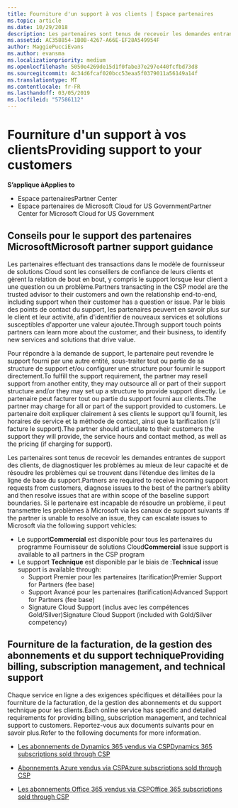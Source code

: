 ```yaml
---
title: Fourniture d'un support à vos clients | Espace partenaires
ms.topic: article
ms.date: 10/29/2018
description: Les partenaires sont tenus de recevoir les demandes entrantes de support des clients, de diagnostiquer les problèmes au mieux de leur capacité et de résoudre les problèmes qui se trouvent dans l’étendue des limites de la ligne de base du support.
ms.assetid: AC358854-1B0B-4267-A66E-EF28A549954F
author: MaggiePucciEvans
ms.author: evansma
ms.localizationpriority: medium
ms.openlocfilehash: 5050e4269de15d1f0fabe37e297e440fcfbd73d8
ms.sourcegitcommit: 4c34d6fcaf020bcc53eaa5f0379011a56149a14f
ms.translationtype: MT
ms.contentlocale: fr-FR
ms.lasthandoff: 03/05/2019
ms.locfileid: "57586112"
---
```

# <a name="providing-support-to-your-customers"></a><span data-ttu-id="d67ba-103">Fourniture d'un support à vos clients</span><span class="sxs-lookup"><span data-stu-id="d67ba-103">Providing support to your customers</span></span>

<span data-ttu-id="d67ba-104">**S’applique à**</span><span class="sxs-lookup"><span data-stu-id="d67ba-104">**Applies to**</span></span>

-  <span data-ttu-id="d67ba-105">Espace partenaires</span><span class="sxs-lookup"><span data-stu-id="d67ba-105">Partner Center</span></span>
-  <span data-ttu-id="d67ba-106">Espace partenaires de Microsoft Cloud for US Government</span><span class="sxs-lookup"><span data-stu-id="d67ba-106">Partner Center for Microsoft Cloud for US Government</span></span>


## <a name="microsoft-partner-support-guidance"></a><span data-ttu-id="d67ba-107">Conseils pour le support des partenaires Microsoft</span><span class="sxs-lookup"><span data-stu-id="d67ba-107">Microsoft partner support guidance</span></span>

<span data-ttu-id="d67ba-108">Les partenaires effectuant des transactions dans le modèle de fournisseur de solutions Cloud sont les conseillers de confiance de leurs clients et gèrent la relation de bout en bout, y compris le support lorsque leur client a une question ou un problème.</span><span class="sxs-lookup"><span data-stu-id="d67ba-108">Partners transacting in the CSP model are the trusted advisor to their customers and own the relationship end-to-end, including support when their customer has a question or issue.</span></span> <span data-ttu-id="d67ba-109">Par le biais des points de contact du support, les partenaires peuvent en savoir plus sur le client et leur activité, afin d'identifier de nouveaux services et solutions susceptibles d'apporter une valeur ajoutée.</span><span class="sxs-lookup"><span data-stu-id="d67ba-109">Through support touch points partners can learn more about the customer, and their business, to identify new services and solutions that drive value.</span></span>

<span data-ttu-id="d67ba-110">Pour répondre à la demande de support, le partenaire peut revendre le support fourni par une autre entité, sous-traiter tout ou partie de sa structure de support et/ou configurer une structure pour fournir le support directement.</span><span class="sxs-lookup"><span data-stu-id="d67ba-110">To fulfill the support requirement, the partner may resell support from another entity, they may outsource all or part of their support structure and/or they may set up a structure to provide support directly.</span></span>  <span data-ttu-id="d67ba-111">Le partenaire peut facturer tout ou partie du support fourni aux clients.</span><span class="sxs-lookup"><span data-stu-id="d67ba-111">The partner may charge for all or part of the support provided to customers.</span></span> <span data-ttu-id="d67ba-112">Le partenaire doit expliquer clairement à ses clients le support qu’il fournit, les horaires de service et la méthode de contact, ainsi que la tarification (s'il facture le support).</span><span class="sxs-lookup"><span data-stu-id="d67ba-112">The partner should articulate to their customers the support they will provide, the service hours and contact method, as well as the pricing (if charging for support).</span></span> 

<span data-ttu-id="d67ba-113">Les partenaires sont tenus de recevoir les demandes entrantes de support des clients, de diagnostiquer les problèmes au mieux de leur capacité et de résoudre les problèmes qui se trouvent dans l’étendue des limites de la ligne de base du support.</span><span class="sxs-lookup"><span data-stu-id="d67ba-113">Partners are required to receive incoming support requests from customers, diagnose issues to the best of the partner’s ability and then resolve issues that are within scope of the baseline support boundaries.</span></span> <span data-ttu-id="d67ba-114">Si le partenaire est incapable de résoudre un problème, il peut transmettre les problèmes à Microsoft via les canaux de support suivants :</span><span class="sxs-lookup"><span data-stu-id="d67ba-114">If the partner is unable to resolve an issue, they can escalate issues to Microsoft via the following support vehicles:</span></span>

- <span data-ttu-id="d67ba-115">Le support**Commercial** est disponible pour tous les partenaires du programme Fournisseur de solutions Cloud</span><span class="sxs-lookup"><span data-stu-id="d67ba-115">**Commercial** issue support is available to all partners in the CSP program</span></span>
-   <span data-ttu-id="d67ba-116">Le support **Technique** est disponible par le biais de :</span><span class="sxs-lookup"><span data-stu-id="d67ba-116">**Technical** issue support is available through:</span></span>
    -   <span data-ttu-id="d67ba-117">Support Premier pour les partenaires (tarification)</span><span class="sxs-lookup"><span data-stu-id="d67ba-117">Premier Support for Partners (fee base)</span></span>
    -   <span data-ttu-id="d67ba-118">Support Avancé pour les partenaires (tarification)</span><span class="sxs-lookup"><span data-stu-id="d67ba-118">Advanced Support for Partners (fee base)</span></span>
    -   <span data-ttu-id="d67ba-119">Signature Cloud Support (inclus avec les compétences Gold/Silver)</span><span class="sxs-lookup"><span data-stu-id="d67ba-119">Signature Cloud Support (included with Gold/Silver competency)</span></span>

## <a name="providing-billing-subscription-management-and-technical-support"></a><span data-ttu-id="d67ba-120">Fourniture de la facturation, de la gestion des abonnements et du support technique</span><span class="sxs-lookup"><span data-stu-id="d67ba-120">Providing billing, subscription management, and technical support</span></span> 

<span data-ttu-id="d67ba-121">Chaque service en ligne a des exigences spécifiques et détaillées pour la fourniture de la facturation, de la gestion des abonnements et du support technique pour les clients.</span><span class="sxs-lookup"><span data-stu-id="d67ba-121">Each online service has specific and detailed requirements for providing billing, subscription management, and technical support to customers.</span></span> <span data-ttu-id="d67ba-122">Reportez-vous aux documents suivants pour en savoir plus.</span><span class="sxs-lookup"><span data-stu-id="d67ba-122">Refer to the following documents for more information.</span></span>

-   [<span data-ttu-id="d67ba-123">Les abonnements de Dynamics 365 vendus via CSP</span><span class="sxs-lookup"><span data-stu-id="d67ba-123">Dynamics 365 subscriptions sold through CSP</span></span>](https://www.microsoftpartnercommunity.com/t5/CSP/Microsoft-Partner-Support-Guidance/m-p/5262#M30)

-   [<span data-ttu-id="d67ba-124">Abonnements Azure vendus via CSP</span><span class="sxs-lookup"><span data-stu-id="d67ba-124">Azure subscriptions sold through CSP</span></span>](https://www.microsoftpartnercommunity.com/t5/CSP/Microsoft-Partner-Support-Guidance/m-p/5263#M31)

-   [<span data-ttu-id="d67ba-125">Les abonnements Office 365 vendus via CSP</span><span class="sxs-lookup"><span data-stu-id="d67ba-125">Office 365 subscriptions sold through CSP</span></span>](https://www.microsoftpartnercommunity.com/t5/CSP/Microsoft-Partner-Support-Guidance/m-p/5264#M32)



 

 



